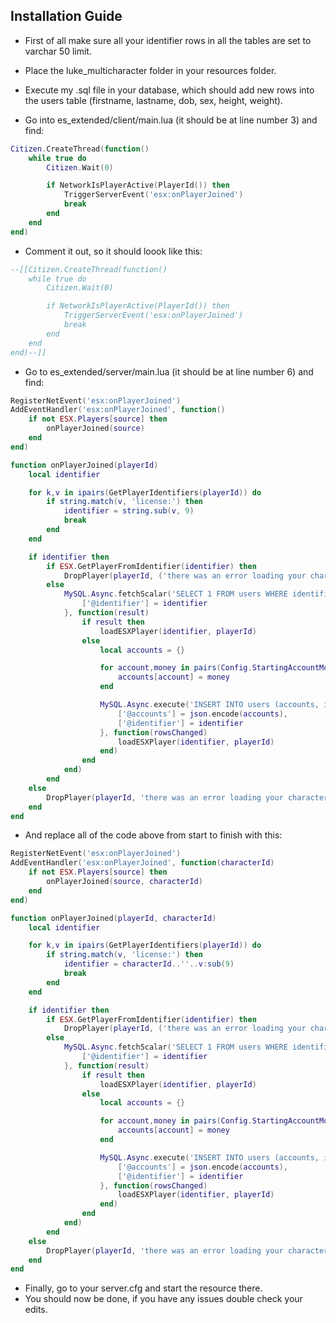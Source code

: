 ## Installation Guide

- First of all make sure all your identifier rows in all the tables are set to varchar 50 limit.
- Place the luke_multicharacter folder in your resources folder.
- Execute my .sql file in your database, which should add new rows into the users table (firstname, lastname, dob, sex, height, weight).

- Go into es_extended/client/main.lua (it should be at line number 3) and find:
```lua
Citizen.CreateThread(function()
	while true do
		Citizen.Wait(0)

		if NetworkIsPlayerActive(PlayerId()) then
			TriggerServerEvent('esx:onPlayerJoined')
			break
		end
	end
end)
```
- Comment it out, so it should loook like this:
```lua
--[[Citizen.CreateThread(function()
	while true do
		Citizen.Wait(0)

		if NetworkIsPlayerActive(PlayerId()) then
			TriggerServerEvent('esx:onPlayerJoined')
			break
		end
	end
end)--]]
```

- Go to es_extended/server/main.lua (it should be at line number 6) and find:

```lua
RegisterNetEvent('esx:onPlayerJoined')
AddEventHandler('esx:onPlayerJoined', function()
	if not ESX.Players[source] then
		onPlayerJoined(source)
	end
end)

function onPlayerJoined(playerId)
	local identifier

	for k,v in ipairs(GetPlayerIdentifiers(playerId)) do
		if string.match(v, 'license:') then
			identifier = string.sub(v, 9)
			break
		end
	end

	if identifier then
		if ESX.GetPlayerFromIdentifier(identifier) then
			DropPlayer(playerId, ('there was an error loading your character!\nError code: identifier-active-ingame\n\nThis error is caused by a player on this server who has the same identifier as you have. Make sure you are not playing on the same Rockstar account.\n\nYour Rockstar identifier: %s'):format(identifier))
		else
			MySQL.Async.fetchScalar('SELECT 1 FROM users WHERE identifier = @identifier', {
				['@identifier'] = identifier
			}, function(result)
				if result then
					loadESXPlayer(identifier, playerId)
				else
					local accounts = {}

					for account,money in pairs(Config.StartingAccountMoney) do
						accounts[account] = money
					end

					MySQL.Async.execute('INSERT INTO users (accounts, identifier) VALUES (@accounts, @identifier)', {
						['@accounts'] = json.encode(accounts),
						['@identifier'] = identifier
					}, function(rowsChanged)
						loadESXPlayer(identifier, playerId)
					end)
				end
			end)
		end
	else
		DropPlayer(playerId, 'there was an error loading your character!\nError code: identifier-missing-ingame\n\nThe cause of this error is not known, your identifier could not be found. Please come back later or report this problem to the server administration team.')
	end
end
```

- And replace all of the code above from start to finish with this:

```lua
RegisterNetEvent('esx:onPlayerJoined')
AddEventHandler('esx:onPlayerJoined', function(characterId)
	if not ESX.Players[source] then
		onPlayerJoined(source, characterId)
	end
end)

function onPlayerJoined(playerId, characterId)
	local identifier

	for k,v in ipairs(GetPlayerIdentifiers(playerId)) do
		if string.match(v, 'license:') then
			identifier = characterId..''..v:sub(9)
			break
		end
	end

	if identifier then
		if ESX.GetPlayerFromIdentifier(identifier) then
			DropPlayer(playerId, ('there was an error loading your character!\nError code: identifier-active-ingame\n\nThis error is caused by a player on this server who has the same identifier as you have. Make sure you are not playing on the same Rockstar account.\n\nYour Rockstar identifier: %s'):format(identifier))
		else
			MySQL.Async.fetchScalar('SELECT 1 FROM users WHERE identifier = @identifier', {
				['@identifier'] = identifier
			}, function(result)
				if result then
					loadESXPlayer(identifier, playerId)
				else
					local accounts = {}

					for account,money in pairs(Config.StartingAccountMoney) do
						accounts[account] = money
					end

					MySQL.Async.execute('INSERT INTO users (accounts, identifier) VALUES (@accounts, @identifier)', {
						['@accounts'] = json.encode(accounts),
						['@identifier'] = identifier
					}, function(rowsChanged)
						loadESXPlayer(identifier, playerId)
					end)
				end
			end)
		end
	else
		DropPlayer(playerId, 'there was an error loading your character!\nError code: identifier-missing-ingame\n\nThe cause of this error is not known, your identifier could not be found. Please come back later or report this problem to the server administration team.')
	end
end
```

- Finally, go to your server.cfg and start the resource there.
- You should now be done, if you have any issues double check your edits.
